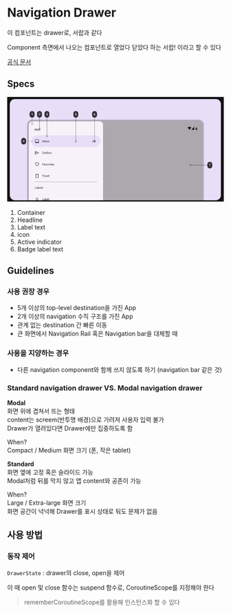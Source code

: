 # Navigation Drawer
이 컴포넌트는 drawer로, 서랍과 같다

Component 측면에서 나오는 컴포넌트로 열었다 닫았다 하는 서랍! 이라고 할 수 있다

[공식 문서](https://m3.material.io/components/navigation-drawer/overview)

## Specs
![alt text](image-2.png)
1. Container 
2. Headline
3. Label text
4. icon
5. Active indicator
6. Badge label text

## Guidelines
### 사용 권장 경우
+ 5개 이상의 top-level destination을 가진 App
+ 2개 이상의 navigation 수직 구조를 가진 App
+ 관계 없는 destination 간 빠른 이동
+ 큰 화면에서 Navigation Rail 혹은 Navigation bar을 대체할 때

### 사용을 지양하는 경우
+ 다른 navigation component와 함께 쓰지 않도록 하기 (navigation bar 같은 것)

### Standard navigation drawer VS. Modal navigation drawer

**Modal**   
화면 위에 겹쳐서 뜨는 형태      
content는 screem(반투명 배경)으로 가려져 사용자 입력 불가       
Drawer가 열려있다면 Drawer에만 집중하도록 함        

When?       
Compact / Medium 화면 크기 (폰, 작은 tablet)

**Standard**       
화면 옆에 고정 혹은 슬라이드 가능       
Modal처럼 뒤를 막지 않고 앱 content와 공존이 가능       

When?   
Large / Extra-large 화면 크기       
화면 공간이 넉넉해 Drawer를 표시 상태로 둬도 문제가 없음

## 사용 방법
### 동작 제어
```DrawerState``` : drawer의 close, open을 제어

이 때 open 및 close 함수는 suspend 함수로, CoroutineScope를 지정해야 한다

> rememberCoroutineScope를 활용해 인스턴스화 할 수 있다

